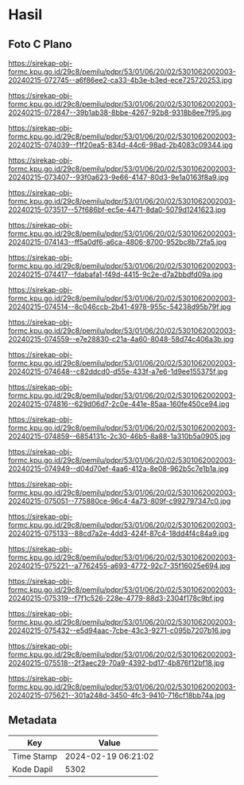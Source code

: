 # Hasil

## Foto C Plano

https://sirekap-obj-formc.kpu.go.id/29c8/pemilu/pdpr/53/01/06/20/02/5301062002003-20240215-072745--a6f86ee2-ca33-4b3e-b3ed-ece725720253.jpg

https://sirekap-obj-formc.kpu.go.id/29c8/pemilu/pdpr/53/01/06/20/02/5301062002003-20240215-072847--39b1ab38-8bbe-4267-92b8-9318b8ee7f95.jpg

https://sirekap-obj-formc.kpu.go.id/29c8/pemilu/pdpr/53/01/06/20/02/5301062002003-20240215-074039--f1f20ea5-834d-44c6-98ad-2b4083c09344.jpg

https://sirekap-obj-formc.kpu.go.id/29c8/pemilu/pdpr/53/01/06/20/02/5301062002003-20240215-073407--93f0a623-9e66-4147-80d3-9e1a0163f8a9.jpg

https://sirekap-obj-formc.kpu.go.id/29c8/pemilu/pdpr/53/01/06/20/02/5301062002003-20240215-073517--57f686bf-ec5e-4471-8da0-5079d1241623.jpg

https://sirekap-obj-formc.kpu.go.id/29c8/pemilu/pdpr/53/01/06/20/02/5301062002003-20240215-074143--ff5a0df6-a6ca-4806-8700-952bc8b72fa5.jpg

https://sirekap-obj-formc.kpu.go.id/29c8/pemilu/pdpr/53/01/06/20/02/5301062002003-20240215-074417--fdabafa1-f49d-4415-9c2e-d7a2bbdfd09a.jpg

https://sirekap-obj-formc.kpu.go.id/29c8/pemilu/pdpr/53/01/06/20/02/5301062002003-20240215-074514--8c046ccb-2b41-4978-955c-54238d95b79f.jpg

https://sirekap-obj-formc.kpu.go.id/29c8/pemilu/pdpr/53/01/06/20/02/5301062002003-20240215-074559--e7e28830-c21a-4a60-8048-58d74c406a3b.jpg

https://sirekap-obj-formc.kpu.go.id/29c8/pemilu/pdpr/53/01/06/20/02/5301062002003-20240215-074648--c82ddcd0-d55e-433f-a7e6-1d9ee155375f.jpg

https://sirekap-obj-formc.kpu.go.id/29c8/pemilu/pdpr/53/01/06/20/02/5301062002003-20240215-074816--629d06d7-2c0e-441e-85aa-160fe450ce94.jpg

https://sirekap-obj-formc.kpu.go.id/29c8/pemilu/pdpr/53/01/06/20/02/5301062002003-20240215-074859--6854131c-2c30-46b5-8a88-1a310b5a0905.jpg

https://sirekap-obj-formc.kpu.go.id/29c8/pemilu/pdpr/53/01/06/20/02/5301062002003-20240215-074949--d04d70ef-4aa6-412a-8e08-962b5c7e1b1a.jpg

https://sirekap-obj-formc.kpu.go.id/29c8/pemilu/pdpr/53/01/06/20/02/5301062002003-20240215-075051--775880ce-96c4-4a73-809f-c992797347c0.jpg

https://sirekap-obj-formc.kpu.go.id/29c8/pemilu/pdpr/53/01/06/20/02/5301062002003-20240215-075133--88cd7a2e-4dd3-424f-87c4-18dd4f4c84a9.jpg

https://sirekap-obj-formc.kpu.go.id/29c8/pemilu/pdpr/53/01/06/20/02/5301062002003-20240215-075221--a7762455-a693-4772-92c7-35f16025e694.jpg

https://sirekap-obj-formc.kpu.go.id/29c8/pemilu/pdpr/53/01/06/20/02/5301062002003-20240215-075319--f7f1c526-228e-4779-88d3-2304f178c9bf.jpg

https://sirekap-obj-formc.kpu.go.id/29c8/pemilu/pdpr/53/01/06/20/02/5301062002003-20240215-075432--e5d94aac-7cbe-43c3-9271-c095b7207b16.jpg

https://sirekap-obj-formc.kpu.go.id/29c8/pemilu/pdpr/53/01/06/20/02/5301062002003-20240215-075518--2f3aec29-70a9-4392-bd17-4b876f12bf18.jpg

https://sirekap-obj-formc.kpu.go.id/29c8/pemilu/pdpr/53/01/06/20/02/5301062002003-20240215-075621--301a248d-3450-4fc3-9410-716cf18bb74a.jpg


## Metadata

| Key        | Value               |
| ---------- | ------------------- |
| Time Stamp | 2024-02-19 06:21:02 |
| Kode Dapil | 5302                |



